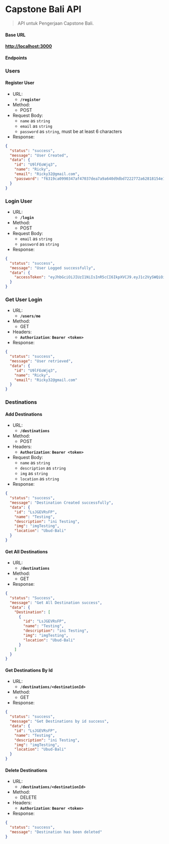 # Capstone Bali API

> API untuk Pengerjaan Capstone Bali.

<h4 id="base-url">Base URL<h4>

[http://localhost:3000](#)

<h4 id="endpoints">Endpoints<h4>

### Users

#### Register User

- URL:
  - **`/register`**
- Method:
  - POST
- Request Body:
  - `name` as `string`
  - `email` as `string`
  - `password` as `string`, must be at least 6 characters
- Response:

```json
{
  "status": "success",
  "message": "User Created",
  "data": {
    "id": "U9lFEoWjq3",
    "name": "Ricky",
    "email": "Ricky32@gmail.com",
    "password": "f6319ca0990347af47037dea7a9a640d9dbd7222772a62818154e1181344f212"
  }
}
```

### Login User

- URL:
  - **`/login`**
- Method:
  - POST
- Request Body:
  - `email` as `string`
  - `password` as `string`
- Response:

```json
{
  "status": "success",
  "message": "User Logged successfully",
  "data": {
    "accessToken": "eyJhbGciOiJIUzI1NiIsInR5cCI6IkpXVCJ9.eyJ1c2VySWQiOiJVOWxGRW9XanEzIiwiaWF0IjoxNzE3NTcwNjczLCJleHAiOjE3MTc1NzQyNzN9.RhPm6prC5ihOauUyrQAWPmLF9TuIWctaevOTpjXkpEA"
  }
}
```

### Get User Login

- URL:
  - **`/users/me`**
- Method:
  - GET
- Headers:
  - **`Authorization`**: **`Bearer <token>`**
- Response:

```json
{
  "status": "success",
  "message": "User retrieved",
  "data": {
    "id": "U9lFEoWjq3",
    "name": "Ricky",
    "email": "Ricky32@gmail.com"
  }
}
```

### Destinations

#### Add Destinations

- URL:
  - **`/destinations`**
- Method:
  - POST
- Headers:
  - **`Authorization`**: **`Bearer <token>`**
- Request Body:
  - `name` as `string`
  - `description` as `string`
  - `img` as `string`
  - `location` as `string`
- Response:

```json
{
  "status": "success",
  "message": "Destination Created successfully",
  "data": {
    "id": "LsJGEVRsFP",
    "name": "Testing",
    "description": "ini Testing",
    "img": "imgTesting",
    "location": "Ubud-Bali"
  }
}
```

#### Get All Destinations

- URL:
  - **`/destinations`**
- Method:
  - GET
- Response:

```json
{
  "status": "Success",
  "message": "Get All Destination success",
  "data": {
    "Destination": [
      {
        "id": "LsJGEVRsFP",
        "name": "Testing",
        "description": "ini Testing",
        "img": "imgTesting",
        "location": "Ubud-Bali"
      }
    ]
  }
}
```

#### Get Destinations By Id

- URL:
  - **`/destinations/<destinationId>`**
- Method:
  - GET
- Response:

```json
{
  "status": "success",
  "message": "Get Destinations by id success",
  "data": {
    "id": "LsJGEVRsFP",
    "name": "Testing",
    "description": "ini Testing",
    "img": "imgTesting",
    "location": "Ubud-Bali"
  }
}
```

#### Delete Destinations

- URL:
  - **`/destinations/<destinationId>`**
- Method:
  - DELETE
- Headers:
  - **`Authorization`**: **`Bearer <token>`**
- Response:

```json
{
  "status": "success",
  "message": "Destination has been deleted"
}
```
